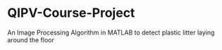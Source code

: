 # QIPV-Course-Project
An Image Processing Algorithm in MATLAB to detect plastic litter laying around the floor 
